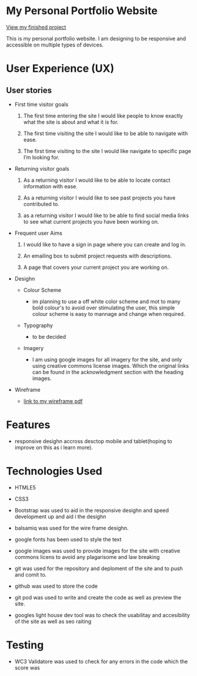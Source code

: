 # My Personal Portfolio Website

[View my finished project](#)

This is my personal portfolio website. I am designing to be responsive and accessible on multiple types of devices.

# User Experience (UX)

## User stories

* First time visitor goals

    1. The first time entering the site I would like people to know exactly what the site is about and what it is for.

    2. The first time visiting the site I would like to be able to navigate with ease.

    3. The first time visiting to  the site I would like navigate to specific page I’m looking for.

* Returning visitor goals

    1.	As a returning visitor I would like to be able to locate contact information with ease.

    2.	As a returning visitor I would like to see past projects you have contributed to.
    
    3.	as a returning visitor I would like to be able to find social media links to see what current projects you have been working on.


* Frequent user Aims

    1. I would like to have a sign in page where you can create and log in.
    
    2. An emailing box to submit project requests with descriptions.
    
    3. A page that covers your current project you are working on.

* Desighn

    * Colour Scheme
        
        * im planning to use a off white color scheme and mot to many bold colour's to avoid over stimulating the user, this simple colour scheme is easy to mannage and change when required.
    
    * Typography

        * to be decided 

    
    * Imagery 

        * I am using google images for all imagery for the site, and only using creative commons license images. Which the original links can be found in the acknowledgment section with the heading images.

* Wireframe

    * [link to my wireframe pdf](wireframe.pdf)

# Features

* responsive desighn accross desctop mobile and tablet(hoping to improve on this as i learn more).


# Technologies Used 

* HTMLE5

* CSS3

* Bootstrap was used to aid in the responsive desighn and speed development up and aid i the desighn

* balsamiq was used for the wire frame desighn.

* google fonts has been used to style the text

* google images was used to provide images for the site with creative commons licens to avoid any plagarisome and law breaking

* git was used for the repository and deploment of the site and to push and comit to.

* github was used to store the code 

* git pod was used to write and create the code as well as preview the site.

* googles light house dev tool was to check the usabilitay and accesibility of the site as well as seo raiting


# Testing

* WC3 Validatore was used to check for any errors in the code which the score was  